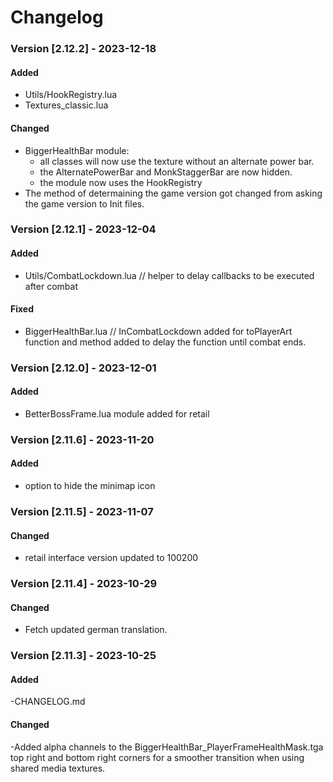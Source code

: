 # **Changelog**
### Version [2.12.2] - 2023-12-18
#### Added
* Utils/HookRegistry.lua
* Textures_classic.lua 
#### Changed
* BiggerHealthBar module: 
    * all classes will now use the texture without an alternate power bar. 
    * the AlternatePowerBar and MonkStaggerBar are now hidden.
    * the module now uses the HookRegistry 
* The method of determaining the game version got changed from asking the game version to Init files.

### Version [2.12.1] - 2023-12-04
#### Added
* Utils/CombatLockdown.lua // helper to delay callbacks to be executed after combat
#### Fixed
* BiggerHealthBar.lua // InCombatLockdown added for toPlayerArt function and method added to delay the function until combat ends.

### Version [2.12.0] - 2023-12-01
#### Added
* BetterBossFrame.lua module added for retail

### Version [2.11.6] - 2023-11-20
#### Added
* option to hide the minimap icon

### Version [2.11.5] - 2023-11-07
#### Changed
* retail interface version updated to 100200

### Version [2.11.4] - 2023-10-29
#### Changed
* Fetch updated german translation.

### Version [2.11.3] - 2023-10-25

#### Added
-CHANGELOG.md 

#### Changed
-Added alpha channels to the BiggerHealthBar_PlayerFrameHealthMask.tga top right and bottom right corners for a smoother transition when using shared media textures.
